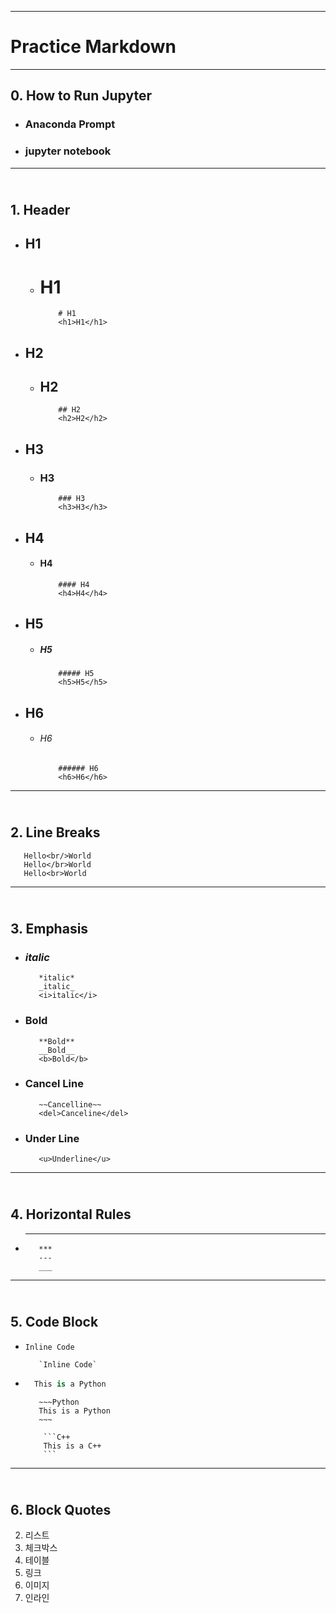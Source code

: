 ***
# Practice Markdown
***

## 0. How to Run Jupyter
  + ### Anaconda Prompt
  + ### jupyter notebook
---

## <br>1. Header
   + ## H1
     + # H1
         ```
             # H1
             <h1>H1</h1>
         ```
   + ## H2
     + ## H2
         ```
             ## H2
             <h2>H2</h2>
         ```
   + ## H3
     + ### H3
         ``` 
             ### H3
             <h3>H3</h3>
         ```
   + ## H4
     + #### H4
         ```
             #### H4
             <h4>H4</h4>
         ```
   + ## H5
     + ##### H5
         ```
             ##### H5
             <h5>H5</h5>
         ```
   + ## H6 
     + ###### H6
         ```
             ###### H6
             <h6>H6</h6>
         ```
---

## <br>2. Line Breaks
   ```
      Hello<br/>World
      Hello</br>World
      Hello<br>World
   ```
---

## <br>3. Emphasis
  - ### *italic*
     ```
        *italic*
        _italic_
        <i>italic</i>
     ```
  -  ### **Bold**
     ```
        **Bold**
        __Bold__
        <b>Bold</b>
     ```
  - ### Cancel Line
     ```
        ~~Cancelline~~
        <del>Canceline</del>
     ```
  - ### Under Line
     ```
        <u>Underline</u>
     ``` 
---

## <br>4. Horizontal Rules
  - ***
     ```
        ***
        ---
        ___
     ```
---

## <br>5. Code Block
  - `Inline Code`
     ```
        `Inline Code`
     ```
  - ```Python
      This is a Python
    ```
     ```        
        ~~~Python
        This is a Python
        ~~~
     ```
    ~~~
        ```C++
        This is a C++
        ```
    ~~~
---

## <br>6. Block Quotes
2. 리스트
3. 체크박스
4.  테이블
5.  링크
6.  이미지
7.  인라인


